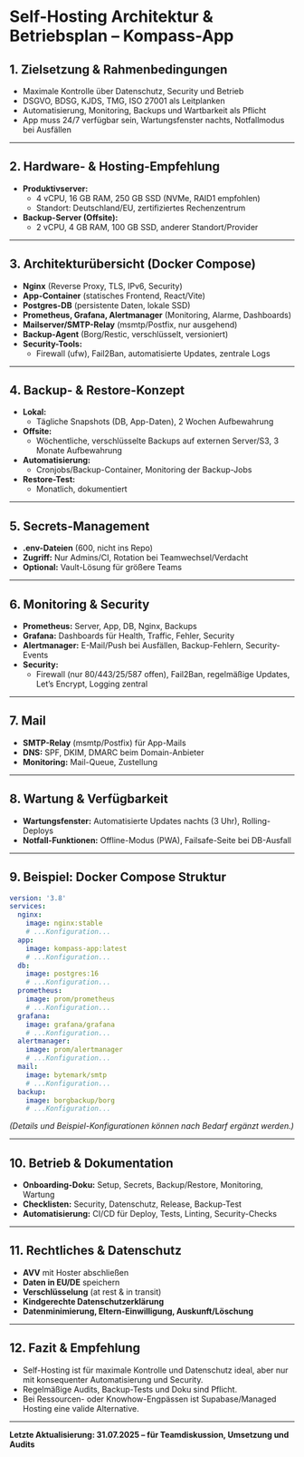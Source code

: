 # Self-Hosting Architektur & Betriebsplan – Kompass-App

## 1. Zielsetzung & Rahmenbedingungen

- Maximale Kontrolle über Datenschutz, Security und Betrieb
- DSGVO, BDSG, KJDS, TMG, ISO 27001 als Leitplanken
- Automatisierung, Monitoring, Backups und Wartbarkeit als Pflicht
- App muss 24/7 verfügbar sein, Wartungsfenster nachts, Notfallmodus bei Ausfällen

---

## 2. Hardware- & Hosting-Empfehlung

- **Produktivserver:**
  - 4 vCPU, 16 GB RAM, 250 GB SSD (NVMe, RAID1 empfohlen)
  - Standort: Deutschland/EU, zertifiziertes Rechenzentrum
- **Backup-Server (Offsite):**
  - 2 vCPU, 4 GB RAM, 100 GB SSD, anderer Standort/Provider

---

## 3. Architekturübersicht (Docker Compose)

- **Nginx** (Reverse Proxy, TLS, IPv6, Security)
- **App-Container** (statisches Frontend, React/Vite)
- **Postgres-DB** (persistente Daten, lokale SSD)
- **Prometheus, Grafana, Alertmanager** (Monitoring, Alarme, Dashboards)
- **Mailserver/SMTP-Relay** (msmtp/Postfix, nur ausgehend)
- **Backup-Agent** (Borg/Restic, verschlüsselt, versioniert)
- **Security-Tools:**
  - Firewall (ufw), Fail2Ban, automatisierte Updates, zentrale Logs

---

## 4. Backup- & Restore-Konzept

- **Lokal:**
  - Tägliche Snapshots (DB, App-Daten), 2 Wochen Aufbewahrung
- **Offsite:**
  - Wöchentliche, verschlüsselte Backups auf externen Server/S3, 3 Monate Aufbewahrung
- **Automatisierung:**
  - Cronjobs/Backup-Container, Monitoring der Backup-Jobs
- **Restore-Test:**
  - Monatlich, dokumentiert

---

## 5. Secrets-Management

- **.env-Dateien** (600, nicht ins Repo)
- **Zugriff:** Nur Admins/CI, Rotation bei Teamwechsel/Verdacht
- **Optional:** Vault-Lösung für größere Teams

---

## 6. Monitoring & Security

- **Prometheus:** Server, App, DB, Nginx, Backups
- **Grafana:** Dashboards für Health, Traffic, Fehler, Security
- **Alertmanager:** E-Mail/Push bei Ausfällen, Backup-Fehlern, Security-Events
- **Security:**
  - Firewall (nur 80/443/25/587 offen), Fail2Ban, regelmäßige Updates, Let’s Encrypt, Logging zentral

---

## 7. Mail

- **SMTP-Relay** (msmtp/Postfix) für App-Mails
- **DNS:** SPF, DKIM, DMARC beim Domain-Anbieter
- **Monitoring:** Mail-Queue, Zustellung

---

## 8. Wartung & Verfügbarkeit

- **Wartungsfenster:** Automatisierte Updates nachts (3 Uhr), Rolling-Deploys
- **Notfall-Funktionen:** Offline-Modus (PWA), Failsafe-Seite bei DB-Ausfall

---

## 9. Beispiel: Docker Compose Struktur

```yaml
version: '3.8'
services:
  nginx:
    image: nginx:stable
    # ...Konfiguration...
  app:
    image: kompass-app:latest
    # ...Konfiguration...
  db:
    image: postgres:16
    # ...Konfiguration...
  prometheus:
    image: prom/prometheus
    # ...Konfiguration...
  grafana:
    image: grafana/grafana
    # ...Konfiguration...
  alertmanager:
    image: prom/alertmanager
    # ...Konfiguration...
  mail:
    image: bytemark/smtp
    # ...Konfiguration...
  backup:
    image: borgbackup/borg
    # ...Konfiguration...
```

_(Details und Beispiel-Konfigurationen können nach Bedarf ergänzt werden.)_

---

## 10. Betrieb & Dokumentation

- **Onboarding-Doku:** Setup, Secrets, Backup/Restore, Monitoring, Wartung
- **Checklisten:** Security, Datenschutz, Release, Backup-Test
- **Automatisierung:** CI/CD für Deploy, Tests, Linting, Security-Checks

---

## 11. Rechtliches & Datenschutz

- **AVV** mit Hoster abschließen
- **Daten in EU/DE** speichern
- **Verschlüsselung** (at rest & in transit)
- **Kindgerechte Datenschutzerklärung**
- **Datenminimierung, Eltern-Einwilligung, Auskunft/Löschung**

---

## 12. Fazit & Empfehlung

- Self-Hosting ist für maximale Kontrolle und Datenschutz ideal, aber nur mit konsequenter Automatisierung und Security.
- Regelmäßige Audits, Backup-Tests und Doku sind Pflicht.
- Bei Ressourcen- oder Knowhow-Engpässen ist Supabase/Managed Hosting eine valide Alternative.

---

**Letzte Aktualisierung: 31.07.2025 – für Teamdiskussion, Umsetzung und Audits**
